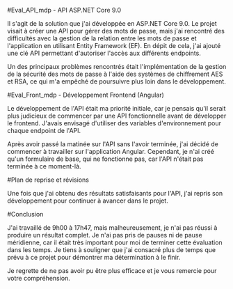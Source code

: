 #Eval_API_mdp - API ASP.NET Core 9.0

Il s'agit de la solution que j'ai développée en ASP.NET Core 9.0. Le projet visait à créer une API pour gérer des mots de passe, mais j'ai rencontré des difficultés avec la gestion de la relation entre les mots de passe et l'application en utilisant Entity Framework (EF). En dépit de cela, j'ai ajouté une clé API permettant d'autoriser l'accès aux différents endpoints.

Un des principaux problèmes rencontrés était l'implémentation de la gestion de la sécurité des mots de passe à l'aide des systèmes de chiffrement AES et RSA, ce qui m'a empêché de poursuivre plus loin dans le développement.

#Eval_Front_mdp - Développement Frontend (Angular)

Le développement de l'API était ma priorité initiale, car je pensais qu'il serait plus judicieux de commencer par une API fonctionnelle avant de développer le frontend. J'avais envisagé d'utiliser des variables d'environnement pour chaque endpoint de l'API.

Après avoir passé la matinée sur l'API sans l'avoir terminée, j'ai décidé de commencer à travailler sur l'application Angular. Cependant, je n'ai créé qu'un formulaire de base, qui ne fonctionne pas, car l'API n'était pas terminée à ce moment-là.

#Plan de reprise et révisions

Une fois que j'ai obtenu des résultats satisfaisants pour l'API, j'ai repris son développement pour continuer à avancer dans le projet.

#Conclusion

J'ai travaillé de 9h00 à 17h47, mais malheureusement, je n'ai pas réussi à produire un résultat complet. Je n'ai pas pris de pauses ni de pause méridienne, car il était très important pour moi de terminer cette évaluation dans les temps. Je tiens à souligner que j'ai consacré plus de temps que prévu à ce projet pour démontrer ma détermination à le finir.

Je regrette de ne pas avoir pu être plus efficace et je vous remercie pour votre compréhension.
